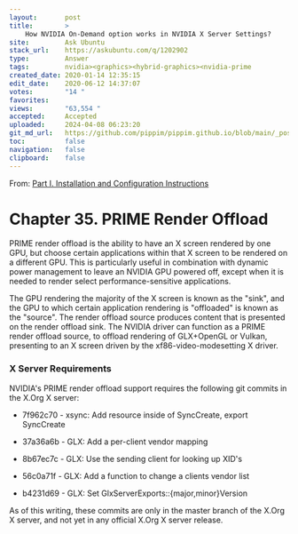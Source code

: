 ```yaml
---
layout:       post
title:        >
    How NVIDIA On-Demand option works in NVIDIA X Server Settings?
site:         Ask Ubuntu
stack_url:    https://askubuntu.com/q/1202902
type:         Answer
tags:         nvidia><graphics><hybrid-graphics><nvidia-prime
created_date: 2020-01-14 12:35:15
edit_date:    2020-06-12 14:37:07
votes:        "14 "
favorites:    
views:        "63,554 "
accepted:     Accepted
uploaded:     2024-04-08 06:23:20
git_md_url:   https://github.com/pippim/pippim.github.io/blob/main/_posts/2020/2020-01-14-How-NVIDIA-On-Demand-option-works-in-NVIDIA-X-Server-Settings_.md
toc:          false
navigation:   false
clipboard:    false
---
```


From: [Part I. Installation and Configuration Instructions][1]

# Chapter 35. PRIME Render Offload

PRIME render offload is the ability to have an X screen rendered by one GPU, but choose certain applications within that X screen to be rendered on a different GPU. This is particularly useful in combination with dynamic power management to leave an NVIDIA GPU powered off, except when it is needed to render select performance-sensitive applications.

The GPU rendering the majority of the X screen is known as the "sink", and the GPU to which certain application rendering is "offloaded" is known as the "source". The render offload source produces content that is presented on the render offload sink. The NVIDIA driver can function as a PRIME render offload source, to offload rendering of GLX+OpenGL or Vulkan, presenting to an X screen driven by the xf86-video-modesetting X driver.

### X Server Requirements

NVIDIA's PRIME render offload support requires the following git commits in the X.Org X server:

-    7f962c70 - xsync: Add resource inside of SyncCreate, export SyncCreate

-    37a36a6b - GLX: Add a per-client vendor mapping

-    8b67ec7c - GLX: Use the sending client for looking up XID's

-    56c0a71f - GLX: Add a function to change a clients vendor list

-    b4231d69 - GLX: Set GlxServerExports::{major,minor}Version

As of this writing, these commits are only in the master branch of the X.Org X server, and not yet in any official X.Org X server release.


  [1]: https://download.nvidia.com/XFree86/Linux-x86_64/435.21/README/primerenderoffload.html
